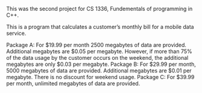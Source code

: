 This was the second project for CS 1336, Fundementals of programming in C++.

This is a program that calculates a customer’s monthly bill for a mobile data service.

Package A: For $19.99 per month 2500 megabytes of data are provided. Additional megabytes are $0.05 per megabyte. However, if more than 75% of the data usage by the customer occurs on the weekend, the additional megabytes are only $0.03 per megabyte.
Package B: For $29.99 per month, 5000 megabytes of data are provided. Additional megabytes are $0.01 per megabyte. There is no discount for weekend usage.
Package C: For $39.99 per month, unlimited megabytes of data are provided.
